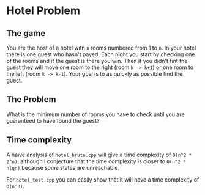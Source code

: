 # Hotel Problem

## The game
You are the host of a hotel with `n` rooms numbered from 1 to `n`. In your hotel there is one guest who hasn't payed. Each night you start by checking one of the rooms and if the guest is there you win. Then if you didn't fint the guest they will move one room to the right (room `k -> k+1`) or one room to the left (room `k -> k-1`). Your goal is to as quickly as possible find the guest.

## The Problem
What is the minimum number of rooms you have to check until you are guaranteed  to have found the guest?

## Time complexity
A naive analysis of `hotel_brute.cpp` will give a time complexity of `O(n^2 * 2^n)`, although I conjecture that the time complexity is closer to `O(n^2 * nlgn)` because some states are unreachable.

For `hotel_test.cpp` you can easily show that it will have a time complexity of `O(n^3)`.
